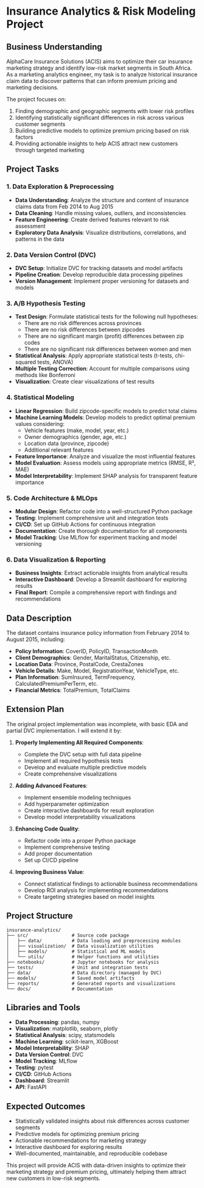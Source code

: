 # Insurance Analytics & Risk Modeling Project

## Business Understanding

AlphaCare Insurance Solutions (ACIS) aims to optimize their car insurance marketing strategy and identify low-risk market segments in South Africa. As a marketing analytics engineer, my task is to analyze historical insurance claim data to discover patterns that can inform premium pricing and marketing decisions.

The project focuses on:
1. Finding demographic and geographic segments with lower risk profiles
2. Identifying statistically significant differences in risk across various customer segments
3. Building predictive models to optimize premium pricing based on risk factors
4. Providing actionable insights to help ACIS attract new customers through targeted marketing

## Project Tasks

### 1. Data Exploration & Preprocessing
- **Data Understanding**: Analyze the structure and content of insurance claims data from Feb 2014 to Aug 2015
- **Data Cleaning**: Handle missing values, outliers, and inconsistencies
- **Feature Engineering**: Create derived features relevant to risk assessment
- **Exploratory Data Analysis**: Visualize distributions, correlations, and patterns in the data

### 2. Data Version Control (DVC)
- **DVC Setup**: Initialize DVC for tracking datasets and model artifacts
- **Pipeline Creation**: Develop reproducible data processing pipelines
- **Version Management**: Implement proper versioning for datasets and models

### 3. A/B Hypothesis Testing
- **Test Design**: Formulate statistical tests for the following null hypotheses:
  - There are no risk differences across provinces
  - There are no risk differences between zipcodes
  - There are no significant margin (profit) differences between zip codes
  - There are no significant risk differences between women and men
- **Statistical Analysis**: Apply appropriate statistical tests (t-tests, chi-squared tests, ANOVA)
- **Multiple Testing Correction**: Account for multiple comparisons using methods like Bonferroni
- **Visualization**: Create clear visualizations of test results

### 4. Statistical Modeling
- **Linear Regression**: Build zipcode-specific models to predict total claims
- **Machine Learning Models**: Develop models to predict optimal premium values considering:
  - Vehicle features (make, model, year, etc.)
  - Owner demographics (gender, age, etc.)
  - Location data (province, zipcode)
  - Additional relevant features
- **Feature Importance**: Analyze and visualize the most influential features
- **Model Evaluation**: Assess models using appropriate metrics (RMSE, R², MAE)
- **Model Interpretability**: Implement SHAP analysis for transparent feature importance

### 5. Code Architecture & MLOps
- **Modular Design**: Refactor code into a well-structured Python package
- **Testing**: Implement comprehensive unit and integration tests
- **CI/CD**: Set up GitHub Actions for continuous integration
- **Documentation**: Create thorough documentation for all components
- **Model Tracking**: Use MLflow for experiment tracking and model versioning

### 6. Data Visualization & Reporting
- **Business Insights**: Extract actionable insights from analytical results
- **Interactive Dashboard**: Develop a Streamlit dashboard for exploring results
- **Final Report**: Compile a comprehensive report with findings and recommendations

## Data Description

The dataset contains insurance policy information from February 2014 to August 2015, including:

- **Policy Information**: CoverID, PolicyID, TransactionMonth
- **Client Demographics**: Gender, MaritalStatus, Citizenship, etc.
- **Location Data**: Province, PostalCode, CrestaZones
- **Vehicle Details**: Make, Model, RegistrationYear, VehicleType, etc.
- **Plan Information**: SumInsured, TermFrequency, CalculatedPremiumPerTerm, etc.
- **Financial Metrics**: TotalPremium, TotalClaims

## Extension Plan

The original project implementation was incomplete, with basic EDA and partial DVC implementation. I will extend it by:

1. **Properly Implementing All Required Components**:
   - Complete the DVC setup with full data pipeline
   - Implement all required hypothesis tests
   - Develop and evaluate multiple predictive models
   - Create comprehensive visualizations

2. **Adding Advanced Features**:
   - Implement ensemble modeling techniques
   - Add hyperparameter optimization
   - Create interactive dashboards for result exploration
   - Develop model interpretability visualizations

3. **Enhancing Code Quality**:
   - Refactor code into a proper Python package
   - Implement comprehensive testing
   - Add proper documentation
   - Set up CI/CD pipeline

4. **Improving Business Value**:
   - Connect statistical findings to actionable business recommendations
   - Develop ROI analysis for implementing recommendations
   - Create targeting strategies based on model insights

## Project Structure

```
insurance-analytics/
├── src/                # Source code package
│   ├── data/           # Data loading and preprocessing modules
│   ├── visualization/  # Data visualization utilities
│   ├── models/         # Statistical and ML models
│   └── utils/          # Helper functions and utilities
├── notebooks/          # Jupyter notebooks for analysis
├── tests/              # Unit and integration tests
├── data/               # Data directory (managed by DVC)
├── models/             # Saved model artifacts
├── reports/            # Generated reports and visualizations
└── docs/               # Documentation
```

## Libraries and Tools

- **Data Processing**: pandas, numpy
- **Visualization**: matplotlib, seaborn, plotly
- **Statistical Analysis**: scipy, statsmodels
- **Machine Learning**: scikit-learn, XGBoost
- **Model Interpretability**: SHAP
- **Data Version Control**: DVC
- **Model Tracking**: MLflow
- **Testing**: pytest
- **CI/CD**: GitHub Actions
- **Dashboard**: Streamlit
- **API**: FastAPI

## Expected Outcomes

- Statistically validated insights about risk differences across customer segments
- Predictive models for optimizing premium pricing
- Actionable recommendations for marketing strategy
- Interactive dashboard for exploring results
- Well-documented, maintainable, and reproducible codebase

This project will provide ACIS with data-driven insights to optimize their marketing strategy and premium pricing, ultimately helping them attract new customers in low-risk segments.
